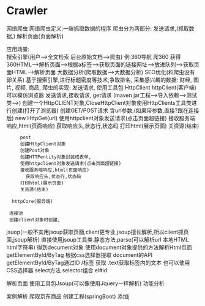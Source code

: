 # Crawler
网络爬虫
网络爬虫定义:一端抓取数据的程序
  爬虫分为两部分:
     发送请求,(抓取数据,)
     解析页面(页面解析)
     
应用场景:     
     搜索引擎(用户-->全文检索    后台原始文档-->爬虫)
        例:360导航 爬360  获得360HTML-->解析页面-->根据a标签-->获取页面的链接网址-->放进队列-->获取页面HTML-->解析页面
     大数据分析(爬取数据-->大数据分析)
     SEO优化(和爬虫没有卵关系)
        基于搜索引擎,进行标题密度等技术,争取排名,
     采集感兴趣的数据:
        财经,
        图片,
        视频,
        商品,
爬虫的实现:
  发送请求,
    使用工具包 HttpClient
      httpClient(客户端)
        可以模仿浏览器 发送请求,接收请求,
         get请求
          (maven jar工程-->导入依赖-->测试类-->)
          创建一个HttpCLIENT对象,CloseHttpClient对象使用HttpClients工具类进行创建(打开了浏览器)
          创建GET/POST请求 含url参数,(如果带参数,直接?跟在连接后)
            new HttpGet(url)
          使用httpclient对象发送请求(点击页面超链接)
          接收服务端响应,html(页面响应)
            获取响应头,状态行,状态码
          打印html(展示页面)
          关资源(结束)
          
          
          
         post
         创建HttpClient对象
         创建Post对象
         创建HTTPentity对象封装成表单,
         使用httpclient对象发送请求(点击页面超链接)
         接收服务端响应,html(页面响应)
           获取响应头,状态行,状态码
         打印html(展示页面)
         关资源(结束)
        
      httpCore(服务端)
      
     连接池
     创建client对象时创建,
  jsuop(一般不实用jsoup获取页面,client更专业,jsoup擅长解析,所以client抓页面,jsoup解析)
    直接使用jsoup工具类.静态方法,parse(可以解析url 本地HTML html字符串)
    得到decument对象
    使用document对象提供的方法解析Html页面
      getElementById/ByTag
      根据css选择器提取
     document的API 
      getElementById/ByTag通过ID  /标签 获取 
      .text获取标签内的文本
     也可以使用CSS选择器
      select方法
      selector组合
        el#id
       
      
      
        
  解析页面
    使用工具包Jsoup(可以像使用Jquery一样解析)
    功能分析
    
    
 案例解析
  爬取京东商品
  创建工程(springBoot)
  添加j
  
 
    
    
      
